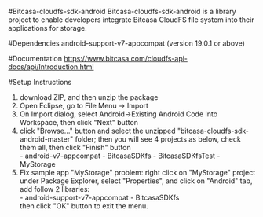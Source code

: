 #Bitcasa-cloudfs-sdk-android 
  Bitcasa-cloudfs-sdk-android is a library project to enable developers integrate Bitcasa CloudFS file system into their applications for storage.
  
#Dependencies
  android-support-v7-appcompat (version 19.0.1 or above)
  
#Documentation
  https://www.bitcasa.com/cloudfs-api-docs/api/Introduction.html
  
#Setup Instructions 
  1. download ZIP, and then unzip the package
  2. Open Eclipse, go to File Menu -> Import
  3. On Import dialog, select Android->Existing Android Code Into Workspace, then click "Next" button
  4. click "Browse..." button and select the unzipped "bitcasa-cloudfs-sdk-android-master" folder; then you will see 4 projects as      below, check them all, then click "Finish" button<br />
	- android-v7-appcompat
	- BitcasaSDKfs
	- BitcasaSDKfsTest
	- MyStorage
  5. Fix sample app "MyStorage" problem: right click on "MyStorage" project under Package Explorer, select "Properties", and click      on "Android" tab, add follow 2 libraries:<br />
    - android-support-v7-appcompat
    - BitcasaSDKfs
<br />then click "OK" button to exit the menu.
